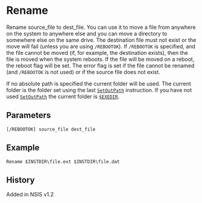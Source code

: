 # Rename

Rename source\_file to dest\_file. You can use it to move a file from anywhere on the system to anywhere else and you can move a directory to somewhere else on the same drive. The destination file must not exist or the move will fail (unless you are using `/REBOOTOK`). If `/REBOOTOK` is specified, and the file cannot be moved (if, for example, the destination exists), then the file is moved when the system reboots. If the file will be moved on a reboot, the reboot flag will be set. The error flag is set if the file cannot be renamed (and `/REBOOTOK` is not used) or if the source file does not exist.

If no absolute path is specified the current folder will be used. The current folder is the folder set using the last [`SetOutPath`][1] instruction. If you have not used [`SetOutPath`][1] the current folder is [`$EXEDIR`][1].

## Parameters

    [/REBOOTOK] source_file dest_file

## Example

	Rename $INSTDIR\file.ext $INSTDIR\file.dat

## History

Added in NSIS v1.2

[1]: SetOutPath.md
[2]: ../Variables/EXEDIR.md